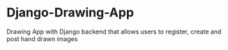 # Django-Drawing-App
Drawing App with Django backend that allows users to register, create and post hand drawn images
